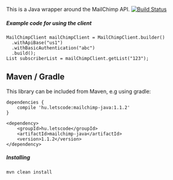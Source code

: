 This is a Java wrapper around the MailChimp API.
[![Build Status](http://build.letscode.hu/buildStatus/icon?job=Mailchimp+Java+SDK)](http://build.letscode.hu/job/Mailchimp%20Java%20SDK/)
##### Example code for using the client

    MailChimpClient mailChimpClient = MailChimpClient.builder()
      .withApiBase("us1")
      .withBasicAuthentication("abc")
      .build();
    List subscriberList = mailChimpClient.getList("123");

## Maven / Gradle

This library can be included from Maven, e.g using gradle:

    dependencies {
        compile 'hu.letscode:mailchimp-java:1.1.2'
    }
    
    <dependency>
        <groupId>hu.letscode</groupId>
        <artifactId>mailchimp-java</artifactId>
        <version>1.1.2</version>
    </dependency>

##### Installing

    mvn clean install
